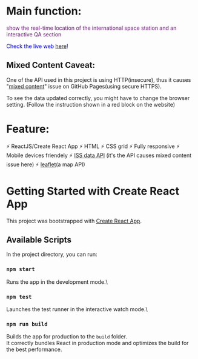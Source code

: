 # Main function: 
<span style="color:rgb(107, 16, 121)"> show the real-time location of the international space station and an interactive QA section </span>

<span style="color:blue">Check the live web [here](https://lihsinhuei.github.io/spacestation/)!</span>


## Mixed Content Caveat:
One of the API used in this project is using HTTP(insecure), thus it causes "[mixed content](https://developer.mozilla.org/en-US/docs/Web/Security/Mixed_content)" issue on GitHub Pages(using secure HTTPS).

To see the data updated correctly, you might have to change the browser setting. (Follow the instruction shown in a red block on the website)


# Feature: 
⚡️ ReactJS/Create React App
⚡️ HTML
⚡️ CSS grid
⚡️ Fully responsive
⚡️ Mobile devices friendely 
⚡️ [ISS data API](http://open-notify.org/) (it's the API causes mixed content issue here)
⚡️ [leaflet](https://leafletjs.com/)(a map API)





# Getting Started with Create React App

This project was bootstrapped with [Create React App](https://github.com/facebook/create-react-app).

## Available Scripts

In the project directory, you can run:

### `npm start`

Runs the app in the development mode.\

### `npm test`

Launches the test runner in the interactive watch mode.\


### `npm run build`

Builds the app for production to the `build` folder.\
It correctly bundles React in production mode and optimizes the build for the best performance.
